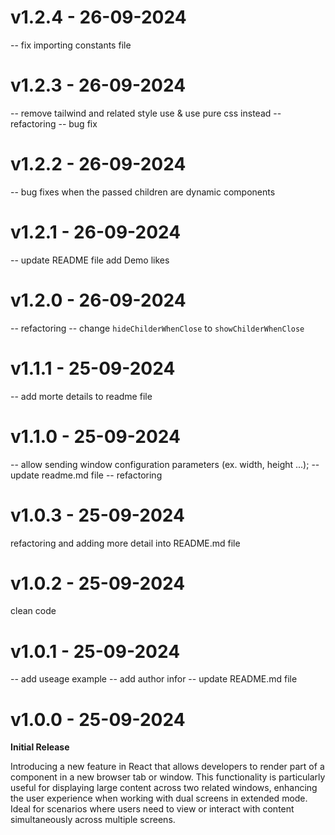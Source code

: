 # v1.2.4 - 26-09-2024

-- fix importing constants file

# v1.2.3 - 26-09-2024

-- remove tailwind and related style use & use pure css instead
-- refactoring
-- bug fix

# v1.2.2 - 26-09-2024

-- bug fixes when the passed children are dynamic components

# v1.2.1 - 26-09-2024

-- update README file add Demo likes

# v1.2.0 - 26-09-2024

-- refactoring
-- change `hideChilderWhenClose` to `showChilderWhenClose`

# v1.1.1 - 25-09-2024

-- add morte details to readme file

# v1.1.0 - 25-09-2024

-- allow sending window configuration parameters (ex. width, height ...);
-- update readme.md file
-- refactoring

# v1.0.3 - 25-09-2024

refactoring and adding more detail into README.md file

# v1.0.2 - 25-09-2024

clean code

# v1.0.1 - 25-09-2024

-- add useage example
-- add author infor
-- update README.md file

# v1.0.0 - 25-09-2024

**Initial Release**

Introducing a new feature in React that allows developers to render part of a component in a new browser tab or window. This functionality is particularly useful for displaying large content across two related windows, enhancing the user experience when working with dual screens in extended mode. Ideal for scenarios where users need to view or interact with content simultaneously across multiple screens.
